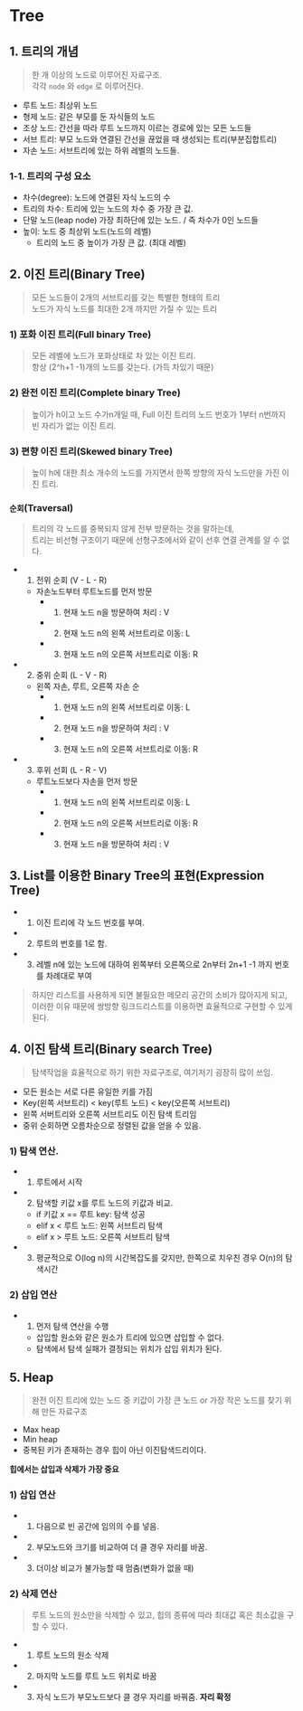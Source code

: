 # Tree
## 1. 트리의 개념

> 한 개 이상의 노드로 이루어진 자료구조.  
> 각각 `node` 와 `edge` 로 이루어진다.  

- 루트 노드: 최상위 노드
- 형제 노드: 같은 부모를 둔 자식들의 노드
- 조상 노드: 간선을 따라 루트 노드까지 이르는 경로에 있는 모든 노드들
- 서브 트리: 부모 노드와 연결된 간선을 끊었을 때 생성되는 트리(부분집합트리)
- 자손 노드: 서브트리에 있는 하위 레벨의 노드들.

### 1-1. 트리의 구성 요소
- 차수(degree): 노드에 연결된 자식 노드의 수
- 트리의 차수: 트리에 있는 노드의 차수 중 가장 큰 값.
- 단말 노드(leap node) 가장 최하단에 있는 노드. / 즉 차수가 0인 노드들
- 높이: 노드 중 최상위 노드(노드의 레벨)
    - 트리의 노드 중 높이가 가장 큰 값. (최대 레벨)


## 2. 이진 트리(Binary Tree)
> 모든 노드들이 2개의 서브트리를 갖는 특별한 형태의 트리  
> 노드가 자식 노드를 최대한 2개 까지만 가질 수 있는 트리  

### 1) 포화 이진 트리(Full binary Tree)
> 모든 레벨에 노드가 포화상태로 차 있는 이진 트리.  
> 항상 (2^h+1 -1)개의 노드를 갖는다. (가득 차있기 때문)  

### 2) 완전 이진 트리(Complete binary Tree)
> 높이가 h이고 노드 수가n개일 때, Full 이진 트리의 노드 번호가 1부터 n번까지 빈 자리가 없는 이진 트리.

### 3) 편향 이진 트리(Skewed binary Tree)
> 높이 h에 대한 최소 개수의 노드를 가지면서 한쪽 방향의 자식 노드만을 가진 이진 트리.

### `순회`(Traversal)
> 트리의 각 노드를 중복되지 않게 전부 방문하는 것을 말하는데,  
> 트리는 비선형 구조이기 때문에 선형구조에서와 같이 선후 연결 관계를 알 수 없다.
- 1. 전위 순회 (V - L - R)  
    - 자손노드부터 루트노드를 먼저 방문
        - 1) 현재 노드 n을 방문하여 처리 : V
        - 2) 현재 노드 n의 왼쪽 서브트리로 이동: L
        - 3) 현재 노드 n의 오른쪽 서브트리로 이동: R
- 2. 중위 순회 (L - V - R)
    - 왼쪽 자손, 루트, 오른쪽 자손 순
        - 1) 현재 노드 n의 왼쪽 서브트리로 이동: L
        - 2) 현재 노드 n을 방문하여 처리 : V
        - 3) 현재 노드 n의 오른쪽 서브트리로 이동: R
- 3. 후위 선회 (L - R - V)
    - 루트노드보다 자손을 먼저 방문
        - 1) 현재 노드 n의 왼쪽 서브트리로 이동: L
        - 2) 현재 노드 n의 오른쪽 서브트리로 이동: R
        - 3) 현재 노드 n을 방문하여 처리 : V

## 3. List를 이용한 Binary Tree의 표현(Expression Tree)
- 1. 이진 트리에 각 노드 번호를 부여.
- 2. 루트의 번호를 1로 함.
- 3. 레벨 n에 있는 노드에 대하여 왼쪽부터 오른쪽으로 2n부터 2n+1 -1 까지 번호를 차례대로 부여

> 하지만 리스트를 사용하게 되면 불필요한 메모리 공간의 소비가 많아지게 되고,  
> 이러한 이유 때문에 쌍방향 링크드리스트를 이용하면 효율적으로 구현할 수 있게 된다.

## 4. 이진 탐색 트리(Binary search Tree)
> 탐색작업을 효율적으로 하기 위한 자료구조로, 여기저기 굉장히 많이 쓰임.
- 모든 원소는 서로 다른 유일한 키를 가짐
- Key(왼쪽 서브트리) < key(루트 노드) < key(오른쪽 서브트리)
- 왼쪽 서버트리와 오른쪽 서브트리도 이진 탐색 트리임
- 중위 순회하면 오름차순으로 정렬된 값을 얻을 수 있음.

### 1) 탐색 연산.
- 1. 루트에서 시작
- 2. 탐색할 키값 x를 루트 노드의 키값과 비교.
    - if 키값 x == 루트 key: 탐색 성공
    - elif x < 루트 노드: 왼쪽 서브트리 탐색
    - elif x > 루트 노드: 오른쪽 서브트리 탐색
- 3. 평균적으로 O(log n)의 시간복잡도를 갖지만, 한쪽으로 치우친 경우 O(n)의 탐색시간

### 2) 삽입 연산
- 1. 먼저 탐색 연산을 수행
    - 삽입할 원소와 같은 원소가 트리에 있으면 삽입할 수 없다.
    - 탐색에서 탐색 실패가 결정되는 위치가 삽입 위치가 된다.

## 5. Heap
> 완전 이진 트리에 있는 노드 중 키값이 가장 큰 노드 or 가장 작은 노드를 찾기 위해 만든 자료구조 
- Max heap
- Min heap
- 중복된 키가 존재하는 경우 힙이 아닌 이진탐색드리이다.

**힙에서는 삽입과 삭제가 가장 중요**
### 1) 삽입 연산
- 1. 다음으로 빈 공간에 임의의 수를 넣음.
- 2. 부모노드와 크기를 비교하여 더 클 경우 자리를 바꿈.
- 3. 더이상 비교가 불가능할 때 멈춤(변화가 없을 때)

### 2) 삭제 연산
> 루트 노드의 원소만을 삭제할 수 있고, 힙의 종류에 따라 최대값 혹은 최소값을 구할 수 있다.
- 1. 루트 노드의 원소 삭제
- 2. 마지막 노드를 루트 노드 위치로 바꿈
- 3. 자식 노드가 부모노드보다 클 경우 자리를 바꿔줌.
**자리 확정**
